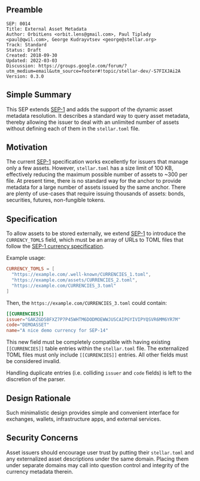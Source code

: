 ## Preamble

```
SEP: 0014
Title: External Asset Metadata
Author: OrbitLens <orbit.lens@gmail.com>, Paul Tiplady <paul@qwil.com>, George Kudrayvtsev <george@stellar.org>
Track: Standard
Status: Draft
Created: 2018-09-30
Updated: 2022-03-03
Discussion: https://groups.google.com/forum/?utm_medium=email&utm_source=footer#!topic/stellar-dev/-S7FIXJAi2A
Version: 0.3.0
```

## Simple Summary

This SEP extends [SEP-1][sep1] and adds the support of the dynamic asset
metadata resolution. It describes a standard way to query asset metadata,
thereby allowing the issuer to deal with an unlimited number of assets without
defining each of them in the `stellar.toml` file.

## Motivation

The current [SEP-1][sep1] specification works excellently for issuers that
manage only a few assets. However, `stellar.toml` has a size limit of 100 KB,
effectively reducing the maximum possible number of assets to ~300 per file. At
present time, there is no standard way for the anchor to provide metadata for a
large number of assets issued by the same anchor. There are plenty of use-cases
that require issuing thousands of assets: bonds, securities, futures,
non-fungible tokens.

## Specification

To allow assets to be stored externally, we extend [SEP-1][sep1] to introduce the `CURRENCY_TOMLS` field, which must be an array of URLs to TOML files that follow the [SEP-1 currency specification][sep1-currency].

Example usage:

```toml
CURRENCY_TOMLS = [
  "https://example.com/.well-known/CURRENCIES_1.toml",
  "https://example.com/assets/CURRENCIES_2.toml",
  "https://example.com/CURRENCIES_3.toml"
]
```

Then, the `https://example.com/CURRENCIES_3.toml` could contain:

```toml
[[CURRENCIES]]
issuer="GAKZGD5BFXZ7P7P45WHTM6DODMOEWWJUSCAIPGYIVIPYQSVR6MM6YR7M"
code="DEMOASSET"
name="A nice demo currency for SEP-14"
```

This new field must be completely compatible with having existing `[[CURRENCIES]]` table entries within the `stellar.toml` file. The externalized TOML files must only include `[[CURRENCIES]]` entries. All other fields must be considered invalid.

Handling duplicate entries (i.e. colliding `issuer` and `code` fields) is left to the discretion of the parser.


## Design Rationale

Such minimalistic design provides simple and convenient interface for exchanges,
wallets, infrastructure apps, and external services.

## Security Concerns

Asset issuers should encourage user trust by putting their `stellar.toml` and
any externalized asset descriptions under the same domain. Placing them under
separate domains may call into question control and integrity of the currency
metadata therein.


[sep1]: ../ecosystem/sep-0001.md
[sep1-currency]: ../ecosystem/sep-0001.md#currency-documentation
